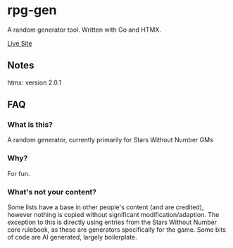 # rpg-gen

A random generator tool. Written with Go and HTMX.

[Live Site](https://plainswatch.dev)

## Notes

htmx: version 2.0.1

## FAQ

### What is this?

A random generator, currently primarily for Stars Without Number GMs

### Why?

For fun.

### What's not your content?

Some lists have a base in other people's content (and are credited), however nothing is copied without significant modification/adaption.
The exception to this is directly using entries from the Stars Without Number core rulebook, as these are generators specifically for the game.
Some bits of code are AI generated, largely boilerplate.
